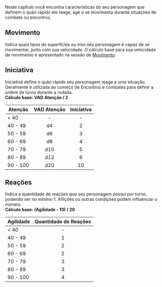 Neste capítulo você encontra características do seu personagem que definem o quão rápido ele reage, age e se movimenta durante situações de combate ou encontros.

## Movimento

Indica quais tipos de superfícies ou eixo seu personagem é capaz de se movimentar, junto com sua velocidade. O cálculo base para sua velocidade de movimento é apresentado na sessão de [Movimento](../rules/anatomy/movement.md).

## Iniciativa

Iniciativa define o quão rápido seu personagem reage a uma situação. Geralmente é utilizada ao começo de Encontros e combates para definir a ordem de turno durante a rodada.  
**Cálculo base: VAD Atenção / 2**

| Atenção  | VAD Atenção | Iniciativa |
| -------- | :---------: | :--------: |
| < 40     |      -      |     -      |
| 40 - 49  |     d4      |     2      |
| 50 - 59  |     d6      |     3      |
| 60 - 69  |     d8      |     4      |
| 70 - 79  |     d10     |     5      |
| 80 - 89  |     d12     |     6      |
| 90 - 100 |     d20     |     10     |

## Reações

Indica a quantidade de reações que seu personagem possui por turno, podendo ser no mínimo 1. Aflições ou outras condições podem influenciar o número.  
**Cálculo base: (Agilidade - 10) / 20**

| Agilidade | Quantidade de Reações |
| --------- | :-------------------: |
| < 40      |           -           |
| 40 - 49   |           1           |
| 50 - 59   |           2           |
| 60 - 69   |           2           |
| 70 - 79   |           3           |
| 80 - 89   |           3           |
| 90 - 100  |           4           |

<!-- ## Alerta

Indica o seu nível de alarme quanto a criaturas furtivas. Quanto maior seu nível de alerta, menor o valor. Para mais informações sobre, veja o capítulo [Furtividade e Vigia](../rules/play/stealth.md#alerta). -->